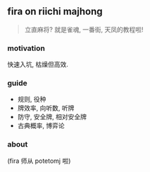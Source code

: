 ## fira on riichi majhong

> 立直麻将? 就是雀魂, 一番街, 天凤的教程啦!

### motivation

快速入坑, 枯燥但高效.

### guide

- 规则, 役种
- 牌效率, 向听数, 听牌
- 防守, 安全牌, 相对安全牌
- 古典概率, 博弈论

### about


(fira 师从 potetomj 啦)
